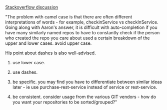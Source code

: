 [Stackoverflow discussion](https://stackoverflow.com/questions/11947587/is-there-a-naming-convention-for-git-repositories)

"The problem with camel case is that there are often different interpretations of words - for example, checkinService vs checkInService. Going along with Aaron's answer, it is difficult with auto-completion if you have many similarly named repos to have to constantly check if the person who created the repo you care about used a certain breakdown of the upper and lower cases. avoid upper case.

His point about dashes is also well-advised.

1.  use lower case.
    
2.  use dashes.
    
3.  be specific. you may find you have to differentiate between similar ideas later - ie use purchase-rest-service instead of service or rest-service.
    
4.  be consistent. consider usage from the various GIT vendors - how do you want your repositories to be sorted/grouped?"